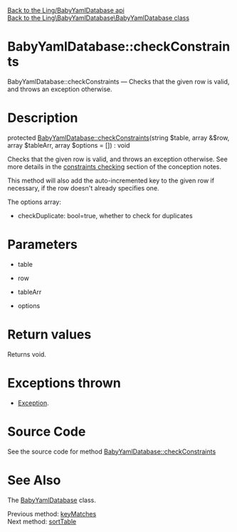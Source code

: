 [Back to the Ling/BabyYamlDatabase api](https://github.com/lingtalfi/BabyYamlDatabase/blob/master/doc/api/Ling/BabyYamlDatabase.md)<br>
[Back to the Ling\BabyYamlDatabase\BabyYamlDatabase class](https://github.com/lingtalfi/BabyYamlDatabase/blob/master/doc/api/Ling/BabyYamlDatabase/BabyYamlDatabase.md)


BabyYamlDatabase::checkConstraints
================



BabyYamlDatabase::checkConstraints — Checks that the given row is valid, and throws an exception otherwise.




Description
================


protected [BabyYamlDatabase::checkConstraints](https://github.com/lingtalfi/BabyYamlDatabase/blob/master/doc/api/Ling/BabyYamlDatabase/BabyYamlDatabase/checkConstraints.md)(string $table, array &$row, array $tableArr, array $options = []) : void




Checks that the given row is valid, and throws an exception otherwise.
See more details in the [constraints checking](https://github.com/lingtalfi/BabyYamlDatabase/blob/master/doc/pages/conception-notes.md#constraints-checks) section of the conception notes.

This method will also add the auto-incremented key to the given row if necessary, if the row doesn't
already specifies one.


The options array:
- checkDuplicate: bool=true, whether to check for duplicates




Parameters
================


- table

    

- row

    

- tableArr

    

- options

    


Return values
================

Returns void.


Exceptions thrown
================

- [Exception](http://php.net/manual/en/class.exception.php).&nbsp;







Source Code
===========
See the source code for method [BabyYamlDatabase::checkConstraints](https://github.com/lingtalfi/BabyYamlDatabase/blob/master/BabyYamlDatabase.php#L333-L412)


See Also
================

The [BabyYamlDatabase](https://github.com/lingtalfi/BabyYamlDatabase/blob/master/doc/api/Ling/BabyYamlDatabase/BabyYamlDatabase.md) class.

Previous method: [keyMatches](https://github.com/lingtalfi/BabyYamlDatabase/blob/master/doc/api/Ling/BabyYamlDatabase/BabyYamlDatabase/keyMatches.md)<br>Next method: [sortTable](https://github.com/lingtalfi/BabyYamlDatabase/blob/master/doc/api/Ling/BabyYamlDatabase/BabyYamlDatabase/sortTable.md)<br>

